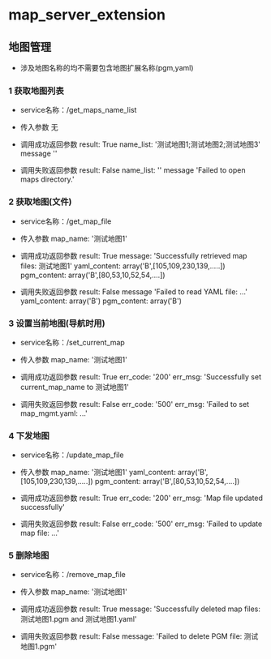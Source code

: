 # map_server_extension

## 地图管理
- 涉及地图名称的均不需要包含地图扩展名称(pgm,yaml)
### 1 获取地图列表
- service名称：/get_maps_name_list
- 传入参数
无

- 调用成功返回参数
result: True
name_list: '测试地图1;测试地图2;测试地图3'
message ''

- 调用失败返回参数
result: False
name_list: ''
message 'Failed to open maps directory.'


### 2 获取地图(文件)
- service名称：/get_map_file
- 传入参数
map_name: '测试地图1'

- 调用成功返回参数
result: True
message: 'Successfully retrieved map files: 测试地图1'
yaml_content: array('B',[105,109,230,139,.....])
pgm_content: array('B',[80,53,10,52,54,....])

- 调用失败返回参数
result: False
message 'Failed to read YAML file: ...'
yaml_content: array('B')
pgm_content: array('B')

### 3 设置当前地图(导航时用)
- service名称：/set_current_map
- 传入参数
map_name: '测试地图1'

- 调用成功返回参数
result: True
err_code: '200'
err_msg: 'Successfully set current_map_name to 测试地图1'

- 调用失败返回参数
result: False
err_code: '500'
err_msg: 'Failed to set map_mgmt.yaml: ...'

### 4 下发地图
- service名称：/update_map_file
- 传入参数
map_name: '测试地图1'
yaml_content: array('B',[105,109,230,139,.....])
pgm_content: array('B',[80,53,10,52,54,....])

- 调用成功返回参数
result: True
err_code: '200'
err_msg: 'Map file updated successfully'

- 调用失败返回参数
result: False
err_code: '500'
err_msg: 'Failed to update map file: ...'

### 5 删除地图
- service名称：/remove_map_file
- 传入参数
map_name: '测试地图1'

- 调用成功返回参数
result: True
message: 'Successfully deleted map files: 测试地图1.pgm and 测试地图1.yaml'

- 调用失败返回参数
result: False
message: 'Failed to delete PGM file: 测试地图1.pgm'
